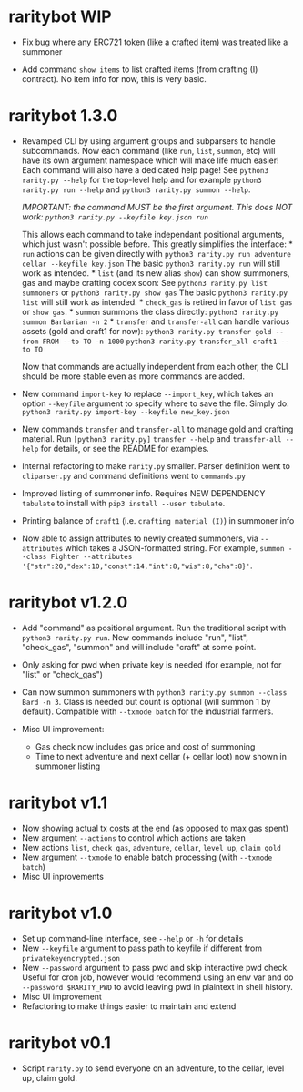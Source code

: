 # raritybot WIP

- Fix bug where any ERC721 token (like a crafted item) was treated like a summoner

- Add command `show items` to list crafted items (from crafting (I) contract). No item info for now, this is very basic.

# raritybot 1.3.0

- Revamped CLI by using argument groups and subparsers to handle subcommands. 
  Now each command (like `run`, `list`, `summon`, etc) will have its own argument namespace which will make life much easier!
  Each command will also have a dedicated help page! See `python3 rarity.py --help` for the top-level help and
  for example `python3 rarity.py run --help` and ``python3 rarity.py summon --help``.
  
  *IMPORTANT: the command MUST be the first argument. This does NOT work: `python3 rarity.py --keyfile key.json run`*

  This allows each command to take independant positional arguments, which just wasn't possible before.
  This greatly simplifies the interface: 
      * `run` actions can be given directly with `python3 rarity.py run adventure cellar --keyfile key.json`
        The basic `python3 rarity.py run` will still work as intended.
      * `list` (and its new alias `show`) can show summoners, gas and maybe crafting codex soon: 
        See `python3 rarity.py list summoners` or `python3 rarity.py show gas`
        The basic `python3 rarity.py list` will still work as intended.
      * `check_gas` is retired in favor of `list gas` or `show gas`.
      * `summon` summons the class directly: `python3 rarity.py summon Barbarian -n 2`
      * `transfer` and `transfer-all` can handle various assets (gold and craft1 for now):
        `python3 rarity.py transfer gold --from FROM --to TO -n 1000`
        `python3 rarity.py transfer_all craft1 --to TO`
  
  Now that commands are actually independent from each other, the CLI should be more stable even as more commands are added.

- New command `import-key` to replace `--import_key`, which takes an option `--keyfile` argument to specify where to save the file.
  Simply do: `python3 rarity.py import-key --keyfile new_key.json`


- New commands `transfer` and `transfer-all` to manage gold and crafting material. 
  Run `[python3 rarity.py]` `transfer --help` and `transfer-all --help` for details, or see the README for examples.

- Internal refactoring to make `rarity.py` smaller. Parser definition went to `cliparser.py` and command definitions went to `commands.py`

- Improved listing of summoner info. Requires NEW DEPENDENCY `tabulate` to install with `pip3 install --user tabulate`. 

- Printing balance of `craft1` (i.e. `crafting material (I)`) in summoner info

- Now able to assign attributes to newly created summoners, via `--attributes` which takes a JSON-formatted string. For example, `summon --class Fighter --attributes '{"str":20,"dex":10,"const":14,"int":8,"wis":8,"cha":8}'`.

# raritybot v1.2.0

- Add "command" as positional argument. Run the traditional script with `python3 rarity.py run`.
  New commands include "run", "list", "check_gas", "summon" and will include "craft" at some point.

- Only asking for pwd when private key is needed (for example, not for "list" or "check_gas")

- Can now summon summoners with `python3 rarity.py summon --class Bard -n 3`. 
  Class is needed but count is optional (will summon 1 by default). Compatible with `--txmode batch` for the industrial farmers.

- Misc UI improvement:
    * Gas check now includes gas price and cost of summoning
    * Time to next adventure and next cellar (+ cellar loot) now shown in summoner listing

# raritybot v1.1

- Now showing actual tx costs at the end (as opposed to max gas spent)
- New argument `--actions` to control which actions are taken
- New actions `list`, `check_gas`, `adventure`, `cellar`, `level_up`, `claim_gold`
- New argument `--txmode` to enable batch processing (with `--txmode batch`)
- Misc UI inprovements

# raritybot v1.0

- Set up command-line interface, see `--help` or `-h` for details
- New `--keyfile` argument to pass path to keyfile if different from `privatekeyencrypted.json`
- New `--password` argument to pass pwd and skip interactive pwd check. 
  Useful for cron job, however would recommend using an env var 
  and do `--password $RARITY_PWD` to avoid leaving pwd in plaintext in shell history. 
- Misc UI improvement
- Refactoring to make things easier to maintain and extend

# raritybot v0.1

- Script `rarity.py` to send everyone on an adventure, to the cellar, level up, claim gold.
